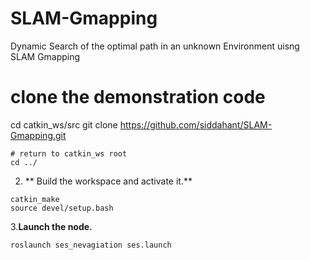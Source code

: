 # SLAM-Gmapping
Dynamic Search of the optimal path in an unknown Environment uisng SLAM Gmapping
# clone the demonstration code
cd catkin_ws/src
git clone https://github.com/siddahant/SLAM-Gmapping.git
```
# return to catkin_ws root
cd ../ 
```
2. ** Build the workspace and activate it.**
```
catkin_make
source devel/setup.bash
```
3.**Launch the node.**
```
roslaunch ses_nevagiation ses.launch
```
